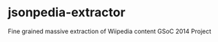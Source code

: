 jsonpedia-extractor
===================

Fine grained massive extraction of Wiipedia content GSoC 2014 Project
